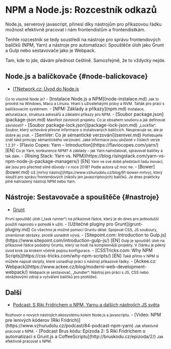 # NPM a Node.js: Rozcestník odkazů

Node.js, serverový javascript, přinesl díky nástrojům pro příkazovou řádku možnost efektivně pracovat i nám frontendistům a frontendistkám.

Tenhle rozcestník se tedy soustředí na nástroje pro správu frontendových balíčků (NPM, Yarn) a nástroje pro automatizaci: Spouštěče úloh jako Grunt a Gulp nebo sestavovače jako je Webpack.

Tam, kde to jde, dávám přednost češtině. Samozřejmě, že to vždycky nejde.

<!-- TODO: uvod, proc automatizovat, prikazova radka  -->

<div class="row">

<div class="col w-50-sm" markdown="1">

## Node.js a balíčkovače {#node-balickovace}

- [ITNetwork.cz: Úvod do Node.js](node-instalace.md)  
<small>
Co to vlastně Node je?
</small>
- [Instalace Node.js a NPM](node-instalace.md)  
<small>
Jak to provést na Windows, Macu a Linuxu. Hraní s uživatelskými právy a NVM. Tahák pro práci s balíčkovacím systémem.
</small>
- [NPM: Základy a příkazy](npm.md)  
<small>
Instalace, akturalizace, struktura adresářů a základní příkazy pro NPM.
</small>
- [Soubor package.json](package-json.md)  
<small>
Manifest závislostí projektu. Co je obsahem souboru a jak definovat závislosti?
</small>
- [Soubor package-lock.json](package-lock-json.md)  
<small>
„Lockfile“. Soubor, který uchovává přesné informace o instalovaných balíčcích. Neupravuje se, ale je dobré jej znát.
</small>
- [SemVer: Co je sémantické verzování](semver.md)  
<small>
Potřebujete znát také principy sémantického verzování. Jaké informace jsou uložené v číslech verze 1.2.3?
</small>
- [Flavio Copes: Yarn – Introduction](https://flaviocopes.com/yarn/) [EN]  
<small>
Co je Yarn, konkurence NPM? A základy – jak Yarn nainstalovat, spravovat balíčky a tak dále.
</small>
- [Rising Stack: Yarn vs. NPM](https://blog.risingstack.com/yarn-vs-npm-node-js-package-managers/) [EN]  
<small>
Yarn ve své době představil řadu inovací, ale jsou pro přechod silné důvody i v roce 2018? Podle autora už moc ne.
</small>
- [Bower](bower.md)  
<small>
Už [mrtvý nástroj](https://www.vzhurudolu.cz/blog/91-bower-mrtvy), který sloužil pro správu frontendových (nikoliv jen javascriptových) balíčků. Je dnes prakticky plně nahrazený nástroji NPM nebo Yarn.
</small>

</div>

<div class="col w-50-sm" markdown="1">

## Nástroje: Sestavovače a spouštěče {#nastroje}

- [Grunt](grunt.md)  
<small>
První spouštěč úloh („task runner“) na příkazové řádce, který je do dnes pro jednodušší použití naprosto v pohodě k užití.
</small>
- [Užitečné pluginy pro Grunt](grunt-pluginy.md)  
<small>
Co všechno je možné pomocí Gruntu dělat: Spojovat CSS, JS souboury, zmenšovat obrázky, prostě usnadnit vývoj.
</small>
- [Sitepoint.com: Introduction to Gulp.js](https://www.sitepoint.com/introduction-gulp-js/) [EN]  
<small>
Gulp je spouštěč úloh na příkazové řádce podobný Gruntu, který se hodí na komplexnější projekty. V článku je pěkný úvod krok za krokem včetně popisu konfigurace.
</small>
- [CSSTricks.com: Why NPM Scripts](https://css-tricks.com/why-npm-scripts/) [EN]  
<small>
Také přímo v NPM si můžete napsat skripty, které usnadňují práci s nástroji příkazové řádky. 
</small>
- [Ackee.cz: Webpack](https://www.ackee.cz/blog/moderni-web-development-webpack/)  
<small>
Webpack je sestavovač, „bundler“: Nástroj pro práci s JS, CSS nebo obrázkovými zdroji a vytváření balíčků pro prohlížeč.
</small>

</div>

</div>

## Další

- [Podcast: S Riki Fridrichem o NPM, Yarnu a dalších nástrojích JS světa](https://www.vzhurudolu.cz/podcast/84-podcast-npm-yarn)  
<small>
Rozhovor o nových nástrojích ekosystému kolem Node.js a javascriptu.
</small>
- [Video: NPM pre lenivých kóderov (Riki Fridrich)](https://www.vzhurudolu.cz/podcast/84-podcast-npm-yarn)  
<small>
Jak efektivně pracovat s NPM.
</small>
- [Podcast Brus kódu: Epizoda 2: S Riki Fridrichem o automatizaci s Grunt.js a CoffeeScriptu](http://bruskodu.cz/epizoda/2/)  
<small>
Jak efektivně pracovat s NPM.
</small>



<!-- AdSnippet -->

